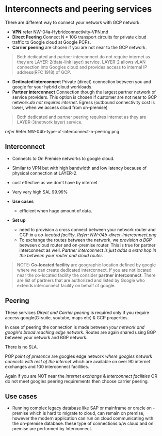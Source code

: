 # Interconnects and peering services

There are different way to connect your network with GCP network.

- **VPN** refer NW-04a-Hybridconnectivity-VPN.md
- **Direct Peering** Connect N * 10G transport circuits for private cloud traffic to Google cloud at Google POPs.
- **Carrier peering**  are chosen if you are not near to the GCP network.

> Both dedicated and partner interconnect do not require internet as they are LAYER-2(data-link layer) service. LAYER-2 allows vLAN connection into Googles cloud and provides access to internal IP address(RFC 1918) of GCP.

- **Dedicated interconnect** Private (direct) connection between you and google for your hybrid cloud workloads.
- **Partner interconnect** Connection though the largest partner network of service providers. This option is chosen if customer are not near to GCP network.*do not requires internet*. Egress (outbound connectivity cost is lower, when we access cloud from on-premise)

> Both dedicated and partner peering requires internet as they are LAYER-3(network layer) service.

*refer* Refer NW-04b-type-of-interconnect-n-peering.png

## Interconnect

- Connects to On Premise networks to google cloud.
- Similar to VPN but with high bandwidth and low latency because of physical connection at LAYER-2.
- cost effective as we don't have by internet
- Very very high SAL 99.99%

- **Use cases**
  - efficient when huge amount of data.
  
- **Set up**
  - need to provision a cross connect between your network router and GCP in a *co-located facility*. *Refer: NW-04b-direct-interconnect.png*
  - To exchange the routes between the network, we *provision a BGP* between cloud router and on-premise router. This is true for partner interconnect as well. *Partner interconnect is just adds a extra hop in the between your router and cloud router*.

> NOTE: **Co-located facility** are geographic location defined by google where we can create dedicated interconnect. If you are not located near the co-located facility the consider **partner interconnect**. There are list of partners that are authorized and listed by Google who extends interconnect facility on behalf of google.

## Peering

These services *Direct and Carrier peering* is required only if you require access google(G-suite, youtube, maps etc) & GCP properties.

In case of peering the connection is made between *your network and google's broad reaching edge network*. Routes are again shared using BGP between your network and BGP network.

There is no SLA.

POP *point of presence* are googles edge network *where googles network connects with rest of the internet* which are available on over 90 internet exchanges and 100 interconnect facilities.

Again if you are NOT near the *internet exchange* & *interconnect facilities* OR do not meet googles peering requirements then choose carrier peering.

## Use cases

- Running complex legacy database like SAP or mainframe or oracle on -premise which is hard to migrate to cloud, can remain on premise, however the modern application can run on cloud communicating with the on-premise database. these type of connections b/w cloud and on premise are performed by Interconnect.
